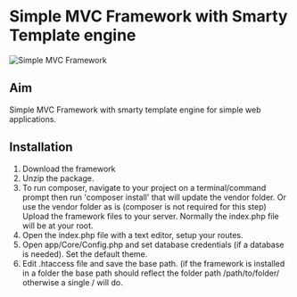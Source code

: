 # Simple MVC Framework with Smarty Template engine
![Simple MVC Framework](http://simplemvcframework.com/app/templates/smvc/img/logo.png)

## Aim
Simple MVC Framework with smarty template engine for simple web applications.

## Installation

1. Download the framework
2. Unzip the package.
3. To run composer, navigate to your project on a terminal/command prompt then run 'composer install' that will update the vendor folder. Or use the vendor folder as is (composer is not required for this step)
Upload the framework files to your server. Normally the index.php file will be at your root.
4. Open the index.php file with a text editor, setup your routes.
5. Open app/Core/Config.php and set database credentials (if a database is needed). Set the default theme.
6. Edit .htaccess file and save the base path. (if the framework is installed in a folder the base path should reflect the folder path /path/to/folder/ otherwise a single / will do.